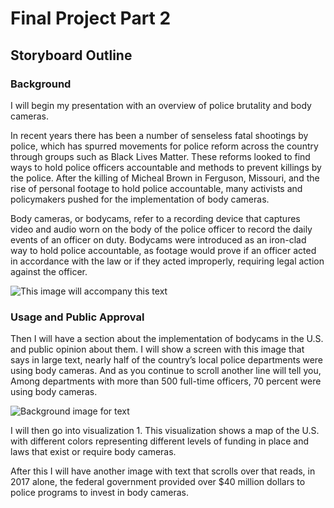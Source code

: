 # Final Project Part 2
## Storyboard Outline
### Background
I will begin my presentation with an overview of police brutality and body cameras. 

In recent years there has been a number of senseless fatal shootings by police, which has spurred movements for police reform across the country through groups such as Black Lives Matter. These reforms looked to find ways to hold police officers accountable and methods to prevent killings by the police. After the killing of Micheal Brown in Ferguson, Missouri, and the rise of personal footage to hold police accountable, many activists and policymakers pushed for the implementation of body cameras. 

Body cameras, or bodycams, refer to a recording device that captures video and audio worn on the body of the police officer to record the daily events of an officer on duty.  Bodycams were introduced as an iron-clad way to hold police accountable, as footage would prove if an officer acted in accordance with the law or if they acted improperly, requiring legal action against the officer. 

![This image will accompany this text](https://unsplash.com/photos/n724GZeQkuo)

### Usage and Public Approval

Then I will have a section about the implementation of bodycams in the U.S. and public opinion about them.
I will show a screen with this image that says in large text,  nearly half of the country’s local police departments were using body cameras. And as you continue to scroll another line will tell you, Among departments with more than 500 full-time officers, 70 percent were using body cameras. 

![Background image for text](https://unsplash.com/photos/jr_n5rFREUE)

I will then go into visualization 1. 
This visualization shows a map of the U.S. with different colors representing different levels of funding in place and laws that exist or require body cameras. 

After this I will have another image with text that scrolls over that reads, in 2017 alone, the federal government provided over $40 million dollars to police programs to invest in body cameras.
